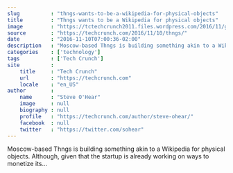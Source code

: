 ```yaml
---
slug          : "thngs-wants-to-be-a-wikipedia-for-physical-objects"
title         : "Thngs wants to be a Wikipedia for physical objects"
image         : "https://tctechcrunch2011.files.wordpress.com/2016/11/game-watch.jpg?w=764&h=400&crop=1"
source        : "https://techcrunch.com/2016/11/10/thngs/"
date          : "2016-11-10T07:00:36-02:00"
description   : "Moscow-based Thngs is building something akin to a Wikipedia for physical objects. Although, given that the startup is already working on ways to monetize its..."
categories    : ['technology']
tags          : ['Tech Crunch']
site          :
    title     : "Tech Crunch"
    url       : "https://techcrunch.com"
    locale    : "en_US"
author        :
    name      : "Steve O'Hear"
    image     : null
    biography : null
    profile   : "https://techcrunch.com/author/steve-ohear/"
    facebook  : null
    twitter   : "https://twitter.com/sohear"
---
```


Moscow-based Thngs is building something akin to a Wikipedia for physical objects. Although, given that the startup is already working on ways to monetize its...
